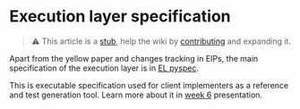 # Execution layer specification 

> :warning: This article is a [stub](https://en.wikipedia.org/wiki/Wikipedia:Stub), help the wiki by [contributing](/contributing.md) and expanding it.

Apart from the yellow paper and changes tracking in EIPs, the main specification of the execution layer is in [EL pyspec](https://github.com/ethereum/execution-specs). 

This is executable specification used for client implementers as a reference and test generation tool. Learn more about it in [week 6](/eps/week6-dev.md) presentation. 